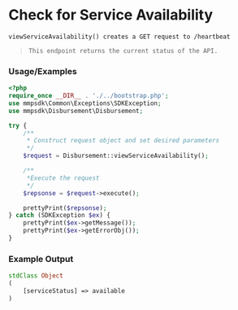 # Check for Service Availability

`viewServiceAvailability() creates a GET request to /heartbeat`

> `This endpoint returns the current status of the API.`

### Usage/Examples

```php
<?php
require_once __DIR__ . './../bootstrap.php';
use mmpsdk\Common\Exceptions\SDKException;
use mmpsdk\Disbursement\Disbursement;

try {
    /**
     * Construct request object and set desired parameters
     */
    $request = Disbursement::viewServiceAvailability();

    /**
     *Execute the request
     */
    $repsonse = $request->execute();

    prettyPrint($repsonse);
} catch (SDKException $ex) {
    prettyPrint($ex->getMessage());
    prettyPrint($ex->getErrorObj());
}
```

### Example Output

```php
stdClass Object
(
    [serviceStatus] => available
)
```
